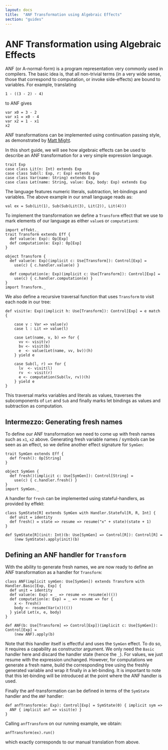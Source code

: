 ```yaml
---
layout: docs
title:  "ANF Transformation using Algebraic Effects"
section: "guides"
---
```


# ANF Transformation using Algebraic Effects
ANF (or A-normal-form) is a program representation very commonly used
in compilers.
The basic idea is, that all non-trivial terms (in a very wide sense,
those that correspond to computation, or invoke side-effects) are
bound to variables. For example, translating

```tut:book:silent
1 - ((3 - 2) - 4)
```

to ANF gives

```tut:book:silent
var x0 = 3 - 2
var x1 = x0 - 4
var x2 = 1 - x1
x2
```

ANF transformations can be implemented using continuation passing style,
as demonstrated by [Matt Might](http://matt.might.net/articles/a-normalization/).

In this short guide, we will see how algebraic effects can be used to
describe an ANF transformation for a very simple expression language.

```tut:book:silent
trait Exp
case class Lit(n: Int) extends Exp
case class Sub(l: Exp, r: Exp) extends Exp
case class Var(name: String) extends Exp
case class Let(name: String, value: Exp, body: Exp) extends Exp
```

The language features numeric literals, subtraction, let-bindings
and variables. The above example in our small language reads as:

```tut:book:silent
val ex = Sub(Lit(1), Sub(Sub(Lit(3), Lit(2)), Lit(4)))
```

To implement the transformation we define a `Transform` effect that
we use to mark elements of our language as either `value`s or
`computation`s:

```tut:book:silent
import effekt._
trait Transform extends Eff {
  def value(e: Exp): Op[Exp]
  def computation(e: Exp): Op[Exp]
}
```
```tut:invisible
object Transform {
  def value(e: Exp)(implicit c: Use[Transform]): Control[Exp] =
    use(c) { c.handler.value(e) }

  def computation(e: Exp)(implicit c: Use[Transform]): Control[Exp] =
    use(c) { c.handler.computation(e) }
}
import Transform._
```

We also define a recursive traversal function that uses `Transform`
to visit each node in our tree:

```tut:book:silent
def visit(e: Exp)(implicit h: Use[Transform]): Control[Exp] = e match {

    case v : Var => value(v)
    case l : Lit => value(l)

    case Let(name, v, b) => for {
      vv <- visit(v)
      bv <- visit(b)
      e  <- value(Let(name, vv, bv))(h)
    } yield e

    case Sub(l, r) => for {
      lv  <- visit(l)
      rv  <- visit(r)
      e <- computation(Sub(lv, rv))(h)
    } yield e
}
```

This traversal marks variables and literals as values, traverses the
subcomponents of `Let` and `Sub` and finally marks let bindings as
values and subtraction as computation.

## Intermezzo: Generating fresh names

To define our ANF transformation we need to come up with fresh names
such as `x1`, `x2` above. Generating fresh variable names / symbols
can be seen as an effect, so we define another effect signature for
`SymGen`:

```tut:book:silent
trait SymGen extends Eff {
  def fresh(): Op[String]
}
```
```tut:invisible
object SymGen {
  def fresh()(implicit c: Use[SymGen]): Control[String] =
    use(c) { c.handler.fresh() }
}
import SymGen._
```

A handler for `fresh` can be implemented using stateful-handlers, as
provided by effekt:

```tut:book:silent
class SymState[R] extends SymGen with Handler.Stateful[R, R, Int] {
  def unit = identity
  def fresh() = state => resume => resume("x" + state)(state + 1)
}
```
```tut:invisible
def SymState[R](init: Int)(b: Use[SymGen] => Control[R]): Control[R] =
    (new SymState).apply(init)(b)
```

## Defining an ANF handler for `Transform`
With the ability to generate fresh names, we are now ready to define
an ANF transformation as a handler for `Transform`:

```tut:book:silent
class ANF(implicit symGen: Use[SymGen]) extends Transform with Handler.Basic[Exp, Exp] {
  def unit = identity
  def value(e: Exp) = _ => resume => resume(e)(())
  def computation(e: Exp) = _ => resume => for {
    x <- fresh()
    body <- resume(Var(x))(())
  } yield Let(x, e, body)
}
```
```tut:invisible
def ANF(b: Use[Transform] => Control[Exp])(implicit c: Use[SymGen]): Control[Exp] =
    (new ANF).apply(b)
```

Note that this handler itself is effectful and uses the `SymGen` effect. To do so, it
requires a capability as constructor argument. We only need the `Basic` handler here
and discard the handler state (hence the `_`). For values, we just resume with the
expression unchanged.
However, for computations we generate a fresh name, build the corresponding tree using
the freshly generated variable and wrap it finally in a let-binding.
It is important to note that this let-binding will be introduced at the point where
the ANF handler is used.

Finally the anf-transformation can be defined in terms of the `SymState` handler and
the `ANF` handler:

```tut:book:silent
def anfTransform(e: Exp): Control[Exp] = SymState(0) { implicit sym =>
  ANF { implicit anf => visit(e) }
}
```

Calling `anfTransform` on our running example, we obtain:

```tut
anfTransform(ex).run()
```

which exactly corresponds to our manual translation from above.